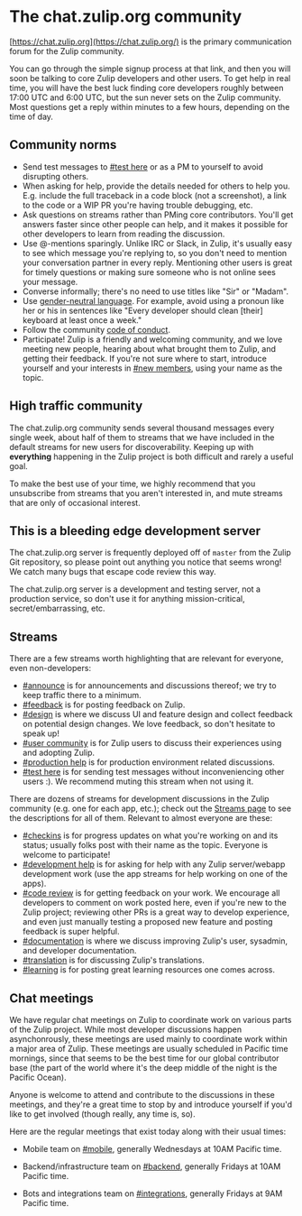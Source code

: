 # The chat.zulip.org community

[https://chat.zulip.org](https://chat.zulip.org/) is the primary communication
forum for the Zulip community.

You can go through the simple signup process at that link, and then
you will soon be talking to core Zulip developers and other users.  To
get help in real time, you will have the best luck finding core
developers roughly between 17:00 UTC and 6:00 UTC, but the sun never
sets on the Zulip community.  Most questions get a reply within
minutes to a few hours, depending on the time of day.

## Community norms

* Send test messages to
  [#test here](https://chat.zulip.org/#narrow/stream/test.20here) or
  as a PM to yourself to avoid disrupting others.
* When asking for help, provide the details needed for others to help
  you.  E.g. include the full traceback in a code block (not a
  screenshot), a link to the code or a WIP PR you're having trouble
  debugging, etc.
* Ask questions on streams rather than PMing core contributors.
  You'll get answers faster since other people can help, and it makes
  it possible for other developers to learn from reading the discussion.
* Use @-mentions sparingly.  Unlike IRC or Slack, in Zulip, it's
  usually easy to see which message you're replying to, so you don't
  need to mention your conversation partner in every reply.
  Mentioning other users is great for timely questions or making sure
  someone who is not online sees your message.
* Converse informally; there's no need to use titles like "Sir" or "Madam".
* Use
  [gender-neutral language](https://en.wikipedia.org/wiki/Gender-neutral_language).
  For example, avoid using a pronoun like her or his in sentences like
  "Every developer should clean [their] keyboard at least once a week."
* Follow the community [code of conduct](code-of-conduct.html).
* Participate!  Zulip is a friendly and welcoming community, and we
  love meeting new people, hearing about what brought them to Zulip,
  and getting their feedback.  If you're not sure where to start,
  introduce yourself and your interests in
  [#new members](https://chat.zulip.org/#narrow/stream/new.20members),
  using your name as the topic.

## High traffic community

The chat.zulip.org community sends several thousand messages every
single week, about half of them to streams that we have included in
the default streams for new users for discoverability.  Keeping up
with **everything** happening in the Zulip project is both difficult
and rarely a useful goal.

To make the best use of your time, we highly recommend that you
unsubscribe from streams that you aren't interested in, and mute
streams that are only of occasional interest.

## This is a bleeding edge development server

The chat.zulip.org server is frequently deployed off of `master` from
the Zulip Git repository, so please point out anything you notice that
seems wrong!  We catch many bugs that escape code review this way.

The chat.zulip.org server is a development and testing server, not a
production service, so don't use it for anything mission-critical,
secret/embarrassing, etc.

## Streams

There are a few streams worth highlighting that are relevant for
everyone, even non-developers:

* [#announce](https://chat.zulip.org/#narrow/stream/announce) is for
  announcements and discussions thereof; we try to keep traffic there
  to a minimum.
* [#feedback](https://chat.zulip.org/#narrow/stream/feedback) is for
  posting feedback on Zulip.
* [#design](https://chat.zulip.org/#narrow/stream/design) is where we
  discuss UI and feature design and collect feedback on potential design
  changes.  We love feedback, so don't hesitate to speak up!
* [#user community](https://chat.zulip.org/#narrow/stream/user.20community) is
  for Zulip users to discuss their experiences using and adopting Zulip.
* [#production help](https://chat.zulip.org/#narrow/stream/production.20help)
  is for production environment related discussions.
* [#test here](https://chat.zulip.org/#narrow/stream/test.20here) is
  for sending test messages without inconveniencing other users :).
  We recommend muting this stream when not using it.

There are dozens of streams for development discussions in the Zulip
community (e.g. one for each app, etc.); check out the
[Streams page](https://chat.zulip.org/#streams/all) to see the
descriptions for all of them.  Relevant to almost everyone are these:

* [#checkins](https://chat.zulip.org/#narrow/stream/checkins) is for
  progress updates on what you're working on and its status; usually
  folks post with their name as the topic.  Everyone is welcome to
  participate!
* [#development help](https://chat.zulip.org/#narrow/stream/development.20help)
  is for asking for help with any Zulip server/webapp development work
  (use the app streams for help working on one of the apps).
* [#code review](https://chat.zulip.org/#narrow/stream/code.20review)
  is for getting feedback on your work.  We encourage all developers
  to comment on work posted here, even if you're new to the Zulip
  project; reviewing other PRs is a great way to develop experience,
  and even just manually testing a proposed new feature and posting
  feedback is super helpful.
* [#documentation](https://chat.zulip.org/#narrow/stream/documentation)
  is where we discuss improving Zulip's user, sysadmin, and developer
  documentation.
* [#translation](https://chat.zulip.org/#narrow/stream/translation) is
  for discussing Zulip's translations.
* [#learning](https://chat.zulip.org/#narrow/stream/learning) is for
  posting great learning resources one comes across.

## Chat meetings

We have regular chat meetings on Zulip to coordinate work on various
parts of the Zulip project.  While most developer discussions happen
asynchonrously, these meetings are used mainly to coordinate work
within a major area of Zulip.  These meetings are usually scheduled in
Pacific time mornings, since that seems to be the best time for our
global contributor base (the part of the world where it's the deep
middle of the night is the Pacific Ocean).

Anyone is welcome to attend and contribute to the discussions in these
meetings, and they're a great time to stop by and introduce yourself
if you'd like to get involved (though really, any time is, so).

Here are the regular meetings that exist today along with their usual
times:

* Mobile team on
[#mobile](https://chat.zulip.org/#narrow/stream/mobile), generally
Wednesdays at 10AM Pacific time.

* Backend/infrastructure team on
[#backend](https://chat.zulip.org/#narrow/stream/backend), generally
Fridays at 10AM Pacific time.

* Bots and integrations team on
[#integrations](https://chat.zulip.org/#narrow/stream/integrations),
generally Fridays at 9AM Pacific time.
